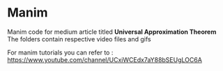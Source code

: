# Manim
Manim code for medium article titled **Universal Approximation Theorem** </br>
The folders contain respective video files and gifs

For manim tutorials you can refer to : https://www.youtube.com/channel/UCxiWCEdx7aY88bSEUgLOC6A
